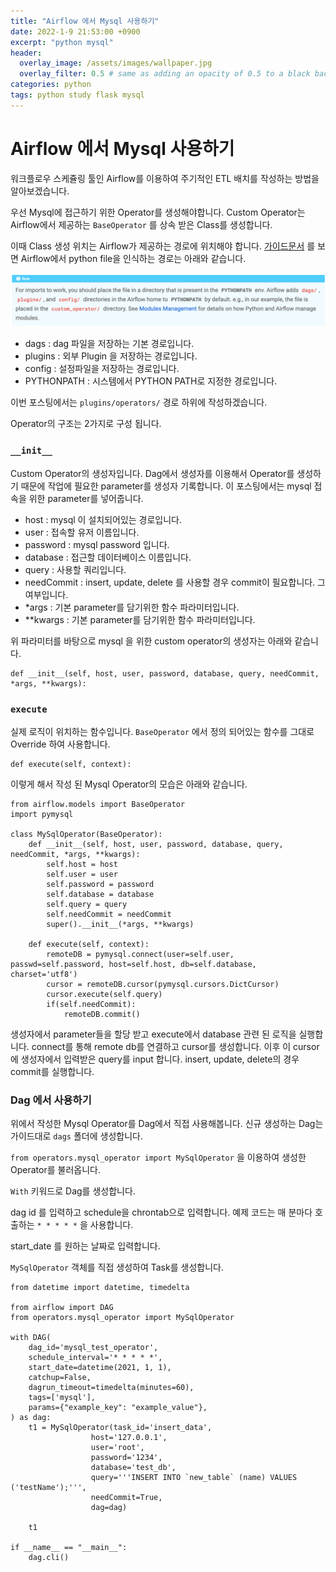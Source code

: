 ```yaml
---
title: "Airflow 에서 Mysql 사용하기"
date: 2022-1-9 21:53:00 +0900
excerpt: "python mysql"
header:
  overlay_image: /assets/images/wallpaper.jpg
  overlay_filter: 0.5 # same as adding an opacity of 0.5 to a black background
categories: python
tags: python study flask mysql
---
```

Airflow 에서 Mysql 사용하기
=============

워크플로우 스케쥴링 툴인 Airflow를 이용하여 주기적인 ETL 배치를 작성하는 방법을 알아보겠습니다.

우선 Mysql에 접근하기 위한 Operator를 생성해야합니다. Custom Operator는 Airflow에서 제공하는 `BaseOperator` 를 상속 받은 Class를 생성합니다.

이때 Class 생성 위치는 Airflow가 제공하는 경로에 위치해야 합니다. [가이드문서](https://airflow.apache.org/docs/apache-airflow/stable/howto/custom-operator.html) 를 보면 Airflow에서 python file을 인식하는 경로는 아래와 같습니다.

![이미지](/assets/images/custom_airflow.png) 

- dags : dag 파일을 저장하는 기본 경로입니다.
- plugins : 외부 Plugin 을 저장하는 경로입니다.
- config : 설정파일을 저장하는 경로입니다.
- PYTHONPATH : 시스템에서 PYTHON PATH로 지정한 경로입니다.

이번 포스팅에서는 `plugins/operators/` 경로 하위에 작성하겠습니다.

Operator의 구조는 2가지로 구성 됩니다.

### `__init__`

Custom Operator의 생성자입니다. Dag에서 생성자를 이용해서 Operator를 생성하기 때문에 작업에 필요한 parameter를 생성자 기록합니다. 이 포스팅에서는 mysql 접속을 위한 parameter를 넣어줍니다.

- host : mysql 이 설치되어있는 경로입니다.
- user : 접속할 유저 이름입니다.
- password : mysql password 입니다.
- database : 접근할 데이터베이스 이름입니다.
- query : 사용할 쿼리입니다.
- needCommit : insert, update, delete 를 사용할 경우 commit이 필요합니다. 그 여부입니다.
- *args : 기본 parameter를 담기위한 함수 파라미터입니다.
- **kwargs : 기본 parameter를 담기위한 함수 파라미터입니다.

위 파라미터를 바탕으로 mysql 을 위한 custom operator의 생성자는 아래와 같습니다.
```
def __init__(self, host, user, password, database, query, needCommit, *args, **kwargs): 
```

### `execute` 

실제 로직이 위치하는 함수입니다. `BaseOperator` 에서 정의 되어있는 함수를 그대로 Override 하여 사용합니다.

```
def execute(self, context):
```

이렇게 해서 작성 된 Mysql Operator의 모습은 아래와 같습니다.

```
from airflow.models import BaseOperator
import pymysql

class MySqlOperator(BaseOperator):
    def __init__(self, host, user, password, database, query, needCommit, *args, **kwargs): 
        self.host = host
        self.user = user
        self.password = password
        self.database = database
        self.query = query
        self.needCommit = needCommit
        super().__init__(*args, **kwargs)

    def execute(self, context):
        remoteDB = pymysql.connect(user=self.user, passwd=self.password, host=self.host, db=self.database, charset='utf8')
        cursor = remoteDB.cursor(pymysql.cursors.DictCursor)
        cursor.execute(self.query)
        if(self.needCommit):
            remoteDB.commit()
```
생성자에서 parameter들을 할당 받고 execute에서 database 관련 된 로직을 실행합니다.
connect를 통해 remote db를 연결하고 cursor를 생성합니다. 이후 이 cursor에 생성자에서 입력받은 query를 input 합니다. 
insert, update, delete의 경우 commit를 실행합니다.


### Dag 에서 사용하기

위에서 작성한 Mysql Operator를 Dag에서 직접 사용해봅니다.
신규 생성하는 Dag는 가이드대로 `dags` 폴더에 생성합니다.

`from operators.mysql_operator import MySqlOperator` 을 이용하여 생성한 Operator를 불러옵니다.

`With` 키워드로 Dag를 생성합니다.

dag id 를 입력하고 schedule을 chrontab으로 입력합니다. 예제 코드는 매 분마다 호출하는 `* * * * *` 을 사용합니다.

start_date 를 원하는 날짜로 입력합니다.

`MySqlOperator` 객체를 직접 생성하여 Task를 생성합니다.

```
from datetime import datetime, timedelta

from airflow import DAG
from operators.mysql_operator import MySqlOperator

with DAG(
    dag_id='mysql_test_operator',
    schedule_interval='* * * * *',
    start_date=datetime(2021, 1, 1),
    catchup=False,
    dagrun_timeout=timedelta(minutes=60),
    tags=['mysql'],
    params={"example_key": "example_value"},
) as dag:
    t1 = MySqlOperator(task_id='insert_data',
                  host='127.0.0.1',
                  user='root',
                  password='1234',
                  database='test_db',
                  query='''INSERT INTO `new_table` (name) VALUES ('testName');''',
                  needCommit=True,
                  dag=dag)

    t1

if __name__ == "__main__":
    dag.cli()

```